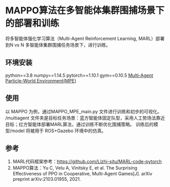 # MAPPO算法在多智能体集群围捕场景下的部署和训练
将多智能体强化学习算法（Multi-Agent Reinforcement Learning, MARL）部署到N vs N 多智能体集群围捕任务场景下，进行训练。

## 环境安装
python==3.8
numpy==1.14.5
pytorch==1.10.1
gym==0.10.5
[Multi-Agent Particle-World Environment(MPE)](https://github.com/openai/multiagent-particle-envs)

## 使用
以 MAPPO 为例，通过MAPPO_MPE_main.py 文件进行训练和初步的可视化。
/multiagent 文件夹是目标任务场景：蓝方智能体固定队型，采用人工势场法靠近目标；红方智能体部署MARL算法，通过训练不断优化围捕策略。
训练后的模型/model 将被用于 ROS+Gazebo 环境中的仿真。

## 参考
1) MARL代码框架参考：https://github.com/Lizhi-sjtu/MARL-code-pytorch
2) MAPPO算法：Yu C, Velu A, Vinitsky E, et al. The Surprising Effectiveness of PPO in Cooperative, Multi-Agent Games[J]. arXiv preprint arXiv:2103.01955, 2021.
